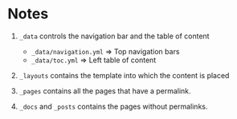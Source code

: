 # Notes 

1. `_data` controls the navigation bar and the table of content
    - `_data/navigation.yml` => Top navigation bars
    - `_data/toc.yml` => Left table of content

2. `_layouts` contains the template into which the content is placed

3. `_pages` contains all the pages that have a permalink.

4. `_docs` and `_posts` contains the pages without permalinks.
